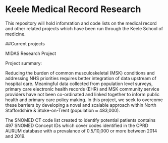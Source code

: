 # Keele Medical Record Research

This repository will hold infomration and code lists on the medical record and other related projects which have been run through the Keele School of medicine.

##Current projects

MIDAS Research Project

Project summary:   

Reducing the burden of common musculoskeletal (MSK) conditions and addressing NHS priorities requires better integration of data upstream of hospital care. Meaningful data collected from population level surveys, primary care electronic health records (EHR) and MSK community service providers have not been co-ordinated and linked together to inform public health and primary care policy making. In this project, we seek to overcome these barriers by developing a novel and scalable approach within North Staffordshire & Stoke-on-Trent (population ≈ 483,000).  

The SNOMED CT code list created to identify potential patients contains 497 SNOMED Concept IDs which cover codes identified in the CPRD AURUM database with a prevalance of 0.5/10,000 or more between 2014 and 2019.
